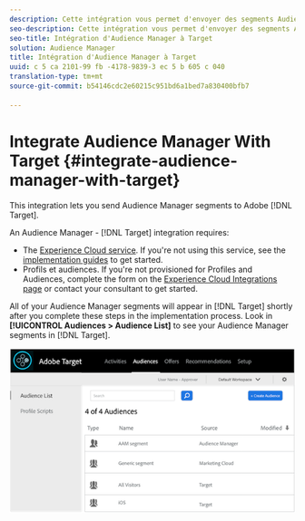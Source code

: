```yaml
---
description: Cette intégration vous permet d'envoyer des segments Audience Manager à Target.
seo-description: Cette intégration vous permet d'envoyer des segments Audience Manager à Target.
seo-title: Intégration d'Audience Manager à Target
solution: Audience Manager
title: Intégration d'Audience Manager à Target
uuid: c 5 ca 2101-99 fb -4178-9839-3 ec 5 b 605 c 040
translation-type: tm+mt
source-git-commit: b54146cdc2e60215c951bd6a1bed7a830400bfb7

---
```



# Integrate Audience Manager With Target {#integrate-audience-manager-with-target}

This integration lets you send Audience Manager segments to Adobe [!DNL Target].

An Audience Manager - [!DNL Target] integration requires:

* The [Experience Cloud service](https://marketing.adobe.com/resources/help/en_US/mcvid/). If you&#39;re not using this service, see the [implementation guides](https://marketing.adobe.com/resources/help/en_US/mcvid/mcvid-implementation-guides.html) to get started.
* Profils et audiences. If you&#39;re not provisioned for Profiles and Audiences, complete the form on the [Experience Cloud Integrations page](https://adobe.allegiancetech.com/cgi-bin/qwebcorporate.dll?idx=X8SVES) or contact your consultant to get started.

All of your Audience Manager segments will appear in [!DNL Target] shortly after you complete these steps in the implementation process. Look in **[!UICONTROL Audiences > Audience List]** to see your Audience Manager segments in [!DNL Target].

![](../assets/target.png)